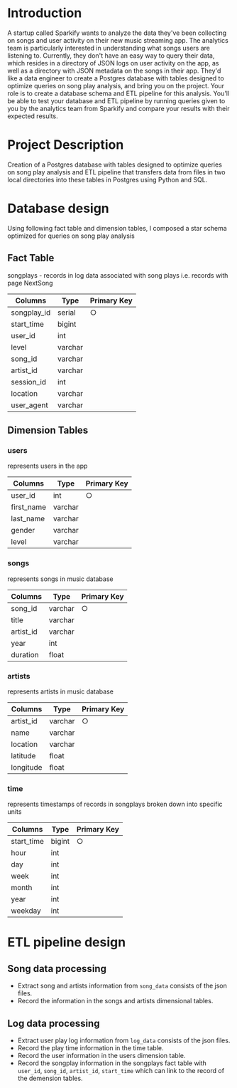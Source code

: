 # Introduction
A startup called Sparkify wants to analyze the data they've been collecting on songs and user activity on their new music streaming app. The analytics team is particularly interested in understanding what songs users are listening to. Currently, they don't have an easy way to query their data, which resides in a directory of JSON logs on user activity on the app, as well as a directory with JSON metadata on the songs in their app.
They'd like a data engineer to create a Postgres database with tables designed to optimize queries on song play analysis, and bring you on the project. Your role is to create a database schema and ETL pipeline for this analysis. You'll be able to test your database and ETL pipeline by running queries given to you by the analytics team from Sparkify and compare your results with their expected results.

# Project Description
Creation of a Postgres database with tables designed to optimize queries on song play analysis and ETL pipeline that transfers data from files in two local directories into these tables in Postgres using Python and SQL.

# Database design
Using following fact table and dimension tables, I composed a star schema optimized for queries on song play analysis
## Fact Table
songplays - records in log data associated with song plays i.e. records with page NextSong

|Columns|Type|Primary Key|
|-------|----|-----------|
|songplay_id|serial|○|
|start_time|bigint||
|user_id|int||
|level|varchar||
|song_id|varchar||
|artist_id|varchar||
|session_id|int||
|location|varchar||
|user_agent|varchar||

## Dimension Tables
### users
represents users in the app

|Columns|Type|Primary Key|
|-------|----|-----------|
|user_id|int|○|
|first_name|varchar||
|last_name|varchar||
|gender|varchar||
|level|varchar||

### songs
represents songs in music database

|Columns|Type|Primary Key|
|-------|----|-----------|
|song_id|varchar|○|
|title|varchar||
|artist_id|varchar||
|year|int||
|duration|float||

### artists
represents artists in music database

|Columns|Type|Primary Key|
|-------|----|-----------|
|artist_id|varchar|○|
|name|varchar||
|location|varchar||
|latitude|float||
|longitude|float||


### time
represents timestamps of records in songplays broken down into specific units

|Columns|Type|Primary Key|
|-------|----|-----------|
|start_time|bigint|○|
|hour|int||
|day|int||
|week|int||
|month|int||
|year|int||
|weekday|int||

# ETL pipeline design
## Song data processing
- Extract song and artists information from `song_data` consists of the json files.
- Record the information in the songs and artists dimensional tables.

## Log data processing
- Extract user play log information from `log_data` consists of the json files.
- Record the play time information in the time table.
- Record the user information in the users dimension table.
- Record the songplay information in the songplays fact table with 
`user_id`, `song_id`, `artist_id`, `start_time` which can link to the record of the demension tables.